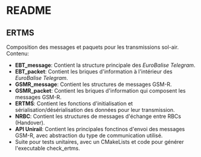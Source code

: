 # README

## ERTMS

Composition des messages et paquets pour les transmissions sol-air. Contenu:
- **EBT_message**: Contient la structure principale des *EuroBalise Telegram*.
- **EBT_packet**: Contient les briques d'information à l'intérieur des *EuroBalise Telegram*.
- **GSMR_message**: Contient les structures de messages GSM-R.
- **GSMR_packet**: Contient les briques d'information qui composent les messages GSM-R.
- **ERTMS**: Contient les fonctions d'initialisation et sérialisation/désérialisation des données pour leur transmission.
- **NRBC**: Contient les structures de messages d'échange entre RBCs (Handover).
- **API Unirail**: Contient les principales fonctinos d'envoi des messages GSM-R, avec abstraction du type de communication utilisé.
- Suite pour tests unitaires, avec un CMakeLists et code pour générer l'executable check_ertms.
